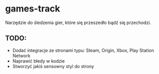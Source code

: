 # games-track
Narzędzie do śledzenia gier, które się przeszedło bądź się przechodzi.

## TODO:
- Dodać integracje ze stronami typu: Steam, Origin, Xbox, Play Station Network
- Naprawić błedy w kodzie
- Stworzyć jakiś sensowny styl do strony